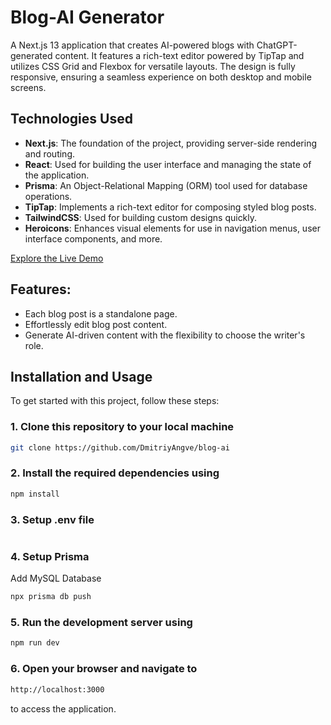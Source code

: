 # Blog-AI Generator

A Next.js 13 application that creates AI-powered blogs with ChatGPT-generated content. It features a rich-text editor powered by TipTap and utilizes CSS Grid and Flexbox for versatile layouts. The design is fully responsive, ensuring a seamless experience on both desktop and mobile screens.

## Technologies Used

- **Next.js**: The foundation of the project, providing server-side rendering and routing.
- **React**: Used for building the user interface and managing the state of the application.
- **Prisma**: An Object-Relational Mapping (ORM) tool used for database operations.
- **TipTap**: Implements a rich-text editor for composing styled blog posts.
- **TailwindCSS**: Used for building custom designs quickly.
- **Heroicons**: Enhances visual elements for use in navigation menus, user interface components, and more.

[Explore the Live Demo](https://blog-ai-hdbu.vercel.app/)

## Features:
- Each blog post is a standalone page.
- Effortlessly edit blog post content.
- Generate AI-driven content with the flexibility to choose the writer's role.

## Installation and Usage

To get started with this project, follow these steps:
### 1. Clone this repository to your local machine
```bash
git clone https://github.com/DmitriyAngve/blog-ai
```

### 2. Install the required dependencies using

 ```bash
 npm install
 ```

### 3. Setup .env file

```js
```
### 4. Setup Prisma
Add MySQL Database

```bash
npx prisma db push
```

### 5. Run the development server using
```bash
npm run dev
```
### 6. Open your browser and navigate to
```bash
http://localhost:3000
```
to access the application.
